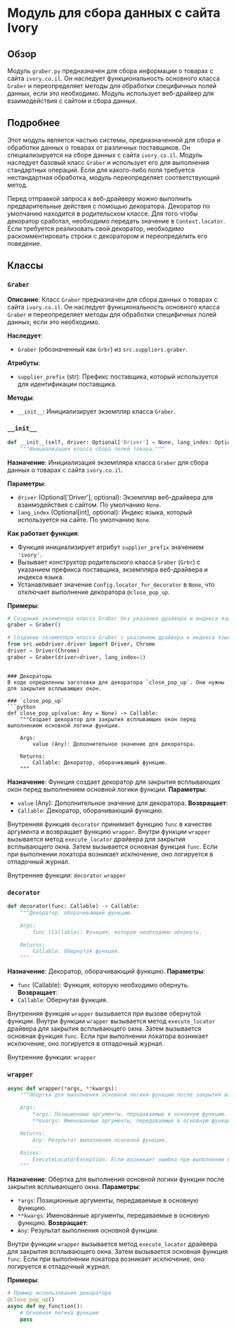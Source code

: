# Модуль для сбора данных с сайта Ivory
## Обзор

Модуль `graber.py` предназначен для сбора информации о товарах с сайта `ivory.co.il`. Он наследует функциональность основного класса `Graber` и переопределяет методы для обработки специфичных полей данных, если это необходимо. Модуль использует веб-драйвер для взаимодействия с сайтом и сбора данных.

## Подробнее

Этот модуль является частью системы, предназначенной для сбора и обработки данных о товарах от различных поставщиков. Он специализируется на сборе данных с сайта `ivory.co.il`. Модуль наследует базовый класс `Graber` и использует его для выполнения стандартных операций. Если для какого-либо поля требуется нестандартная обработка, модуль переопределяет соответствующий метод.

Перед отправкой запроса к веб-драйверу можно выполнить предварительные действия с помощью декоратора. Декоратор по умолчанию находится в родительском классе. Для того чтобы декоратор сработал, необходимо передать значение в `Context.locator`. Если требуется реализовать свой декоратор, необходимо раскомментировать строки с декоратором и переопределить его поведение.

## Классы

### `Graber`

**Описание**: Класс `Graber` предназначен для сбора данных о товарах с сайта `ivory.co.il`. Он наследует функциональность основного класса `Graber` и переопределяет методы для обработки специфичных полей данных, если это необходимо.

**Наследует**:
- `Graber` (обозначенный как `Grbr`) из `src.suppliers.graber`.

**Атрибуты**:
- `supplier_prefix` (str): Префикс поставщика, который используется для идентификации поставщика.

**Методы**:
- `__init__`: Инициализирует экземпляр класса `Graber`.

### `__init__`

```python
def __init__(self, driver: Optional['Driver'] = None, lang_index: Optional[int] = None):
    """Инициализация класса сбора полей товара."""
```

**Назначение**: Инициализация экземпляра класса `Graber` для сбора данных о товарах с сайта `ivory.co.il`.

**Параметры**:
- `driver` (Optional['Driver'], optional): Экземпляр веб-драйвера для взаимодействия с сайтом. По умолчанию `None`.
- `lang_index` (Optional[int], optional): Индекс языка, который используется на сайте. По умолчанию `None`.

**Как работает функция**:
- Функция инициализирует атрибут `supplier_prefix` значением `'ivory'`.
- Вызывает конструктор родительского класса `Graber` (`Grbr`) с указанием префикса поставщика, экземпляра веб-драйвера и индекса языка.
- Устанавливает значение `Config.locator_for_decorator` в `None`, что отключает выполнение декоратора `@close_pop_up`.

**Примеры**:

```python
# Создание экземпляра класса Graber без указания драйвера и индекса языка
graber = Graber()

# Создание экземпляра класса Graber с указанием драйвера и индекса языка
from src.webdriver.driver import Driver, Chrome
driver = Driver(Chrome)
graber = Graber(driver=driver, lang_index=1)
```
```

### Декораторы
В коде определенны заготовки для декоратора `close_pop_up`. Они нужны для закрытия всплывающих окон.

### `close_pop_up`
```python
def close_pop_up(value: Any = None) -> Callable:
    """Создает декоратор для закрытия всплывающих окон перед выполнением основной логики функции.

    Args:
        value (Any): Дополнительное значение для декоратора.

    Returns:
        Callable: Декоратор, оборачивающий функцию.
    """
```
**Назначение**: Функция создает декоратор для закрытия всплывающих окон перед выполнением основной логики функции.
**Параметры**:
- `value` (Any): Дополнительное значение для декоратора.
**Возвращает**:
- `Callable`: Декоратор, оборачивающий функцию.



Внутренняя функция `decorator` принимает функцию `func` в качестве аргумента и возвращает функцию `wrapper`.
Внутри функции `wrapper` вызывается метод `execute_locator` драйвера для закрытия всплывающего окна.
Затем вызывается основная функция `func`.
Если при выполнении локатора возникает исключение, оно логируется в отладочный журнал.

Внутренние функции:
`decorator`
`wrapper`

### `decorator`
```python
def decorator(func: Callable) -> Callable:
    """Декоратор, оборачивающий функцию.

    Args:
        func (Callable): Функция, которую необходимо обернуть.

    Returns:
        Callable: Обернутая функция.
    """
```
**Назначение**: Декоратор, оборачивающий функцию.
**Параметры**:
- `func` (Callable): Функция, которую необходимо обернуть.
**Возвращает**:
- `Callable`: Обернутая функция.



Внутренняя функция `wrapper` вызывается при вызове обернутой функции.
Внутри функции `wrapper` вызывается метод `execute_locator` драйвера для закрытия всплывающего окна.
Затем вызывается основная функция `func`.
Если при выполнении локатора возникает исключение, оно логируется в отладочный журнал.

Внутренние функции:
`wrapper`
### `wrapper`
```python
async def wrapper(*args, **kwargs):
    """Обертка для выполнения основной логики функции после закрытия всплывающего окна.

    Args:
        *args: Позиционные аргументы, передаваемые в основную функцию.
        **kwargs: Именованные аргументы, передаваемые в основную функцию.

    Returns:
        Any: Результат выполнения основной функции.

    Raises:
        ExecuteLocatorException: Если возникает ошибка при выполнении локатора для закрытия всплывающего окна.
    """
```
**Назначение**: Обертка для выполнения основной логики функции после закрытия всплывающего окна.
**Параметры**:
- `*args`: Позиционные аргументы, передаваемые в основную функцию.
- `**kwargs`: Именованные аргументы, передаваемые в основную функцию.
**Возвращает**:
- `Any`: Результат выполнения основной функции.



Внутри функции `wrapper` вызывается метод `execute_locator` драйвера для закрытия всплывающего окна.
Затем вызывается основная функция `func`.
Если при выполнении локатора возникает исключение, оно логируется в отладочный журнал.

**Примеры**:

```python
# Пример использования декоратора
@close_pop_up()
async def my_function():
    # Основная логика функции
    pass
```
```